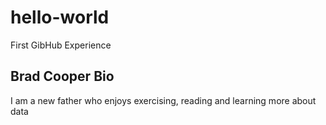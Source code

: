 # hello-world
First GibHub Experience

## Brad Cooper Bio ##
I am a new father who enjoys exercising, reading and learning more about data

